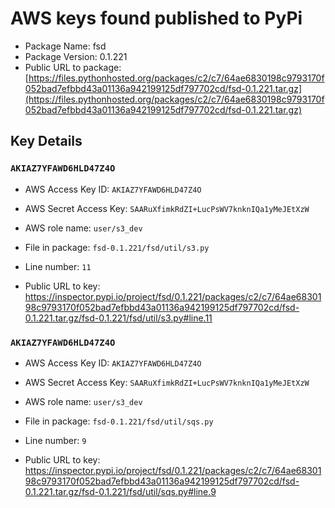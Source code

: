 # AWS keys found published to PyPi

* Package Name: fsd
* Package Version: 0.1.221
* Public URL to package: [https://files.pythonhosted.org/packages/c2/c7/64ae6830198c9793170f052bad7efbbd43a01136a942199125df797702cd/fsd-0.1.221.tar.gz](https://files.pythonhosted.org/packages/c2/c7/64ae6830198c9793170f052bad7efbbd43a01136a942199125df797702cd/fsd-0.1.221.tar.gz)

## Key Details

### `AKIAZ7YFAWD6HLD47Z4O`

* AWS Access Key ID: `AKIAZ7YFAWD6HLD47Z4O`
* AWS Secret Access Key: `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` 
* AWS role name: `user/s3_dev`
* File in package: `fsd-0.1.221/fsd/util/s3.py`
* Line number: `11`

* Public URL to key: https://inspector.pypi.io/project/fsd/0.1.221/packages/c2/c7/64ae6830198c9793170f052bad7efbbd43a01136a942199125df797702cd/fsd-0.1.221.tar.gz/fsd-0.1.221/fsd/util/s3.py#line.11



### `AKIAZ7YFAWD6HLD47Z4O`

* AWS Access Key ID: `AKIAZ7YFAWD6HLD47Z4O`
* AWS Secret Access Key: `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` 
* AWS role name: `user/s3_dev`
* File in package: `fsd-0.1.221/fsd/util/sqs.py`
* Line number: `9`

* Public URL to key: https://inspector.pypi.io/project/fsd/0.1.221/packages/c2/c7/64ae6830198c9793170f052bad7efbbd43a01136a942199125df797702cd/fsd-0.1.221.tar.gz/fsd-0.1.221/fsd/util/sqs.py#line.9


